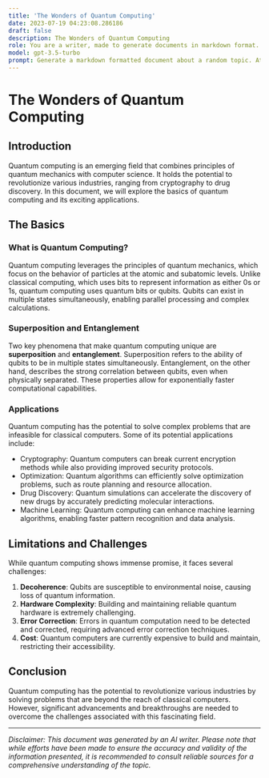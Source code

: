 ```yaml
---
title: 'The Wonders of Quantum Computing'
date: 2023-07-19 04:23:08.286186
draft: false
description: The Wonders of Quantum Computing
role: You are a writer, made to generate documents in markdown format. It is very important that all of the documents you generate are in valid markdown format.
model: gpt-3.5-turbo
prompt: Generate a markdown formatted document about a random topic. At the bottom, include a disclaimer explaining that the document was generated by you. The first line of the document should be the title. Make sure that the entire document is in proper markdown format, using a mix of various tags to make the document visually appealing.
---
```


# The Wonders of Quantum Computing

## Introduction

Quantum computing is an emerging field that combines principles of quantum mechanics with computer science. It holds the potential to revolutionize various industries, ranging from cryptography to drug discovery. In this document, we will explore the basics of quantum computing and its exciting applications.

## The Basics

### What is Quantum Computing?

Quantum computing leverages the principles of quantum mechanics, which focus on the behavior of particles at the atomic and subatomic levels. Unlike classical computing, which uses bits to represent information as either 0s or 1s, quantum computing uses quantum bits or qubits. Qubits can exist in multiple states simultaneously, enabling parallel processing and complex calculations.

### Superposition and Entanglement

Two key phenomena that make quantum computing unique are **superposition** and **entanglement**. Superposition refers to the ability of qubits to be in multiple states simultaneously. Entanglement, on the other hand, describes the strong correlation between qubits, even when physically separated. These properties allow for exponentially faster computational capabilities.

### Applications

Quantum computing has the potential to solve complex problems that are infeasible for classical computers. Some of its potential applications include:

- Cryptography: Quantum computers can break current encryption methods while also providing improved security protocols.
- Optimization: Quantum algorithms can efficiently solve optimization problems, such as route planning and resource allocation.
- Drug Discovery: Quantum simulations can accelerate the discovery of new drugs by accurately predicting molecular interactions.
- Machine Learning: Quantum computing can enhance machine learning algorithms, enabling faster pattern recognition and data analysis.

## Limitations and Challenges

While quantum computing shows immense promise, it faces several challenges:

1. **Decoherence**: Qubits are susceptible to environmental noise, causing loss of quantum information.
2. **Hardware Complexity**: Building and maintaining reliable quantum hardware is extremely challenging.
3. **Error Correction**: Errors in quantum computation need to be detected and corrected, requiring advanced error correction techniques.
4. **Cost**: Quantum computers are currently expensive to build and maintain, restricting their accessibility.

## Conclusion

Quantum computing has the potential to revolutionize various industries by solving problems that are beyond the reach of classical computers. However, significant advancements and breakthroughs are needed to overcome the challenges associated with this fascinating field.

---

*Disclaimer: This document was generated by an AI writer. Please note that while efforts have been made to ensure the accuracy and validity of the information presented, it is recommended to consult reliable sources for a comprehensive understanding of the topic.*